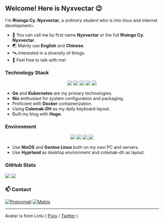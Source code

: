 ## Welcome! Here is Nyxvectar 😉

I'm **Rtsingo Су. Nyxvectar**, a *ordinary student* who is into linux and internet development~

- 👋 You can call me by first name **Nyxvectar** or the full **Rtsingo Су. Nyxvectar**.
- 🌏 Mainly use **English** and **Chinese**.
- 🛰 Interested in a diversity of things.
- 📮 Feel free to talk with me!

### Technology Stack

<div align="center">
  <img src="https://img.shields.io/badge/Go-00ADD8?style=for-the-badge&logo=go&logoColor=white" />
  <img src="https://img.shields.io/badge/Kubernetes-326CE5?style=for-the-badge&logo=kubernetes&logoColor=white" />
  <img src="https://img.shields.io/badge/Nix-5277C3?style=for-the-badge&logo=nixos&logoColor=white" />
  <img src="https://img.shields.io/badge/Docker-2CA5E0?style=for-the-badge&logo=docker&logoColor=white" />
  <img src="https://img.shields.io/badge/GIT-E44C30?style=for-the-badge&logo=git&logoColor=white" />
</div>

- **Go** and **Kubernetes** are my primary technologies.
- **Nix** enthusiast for system configuration and packaging.
- Proficient with **Docker** containerization.
- Using **Colemak-DH** as my daily keyboard layout.
- Built my blog with **Hugo**.

### Environment

<div align="center">
  <a href="https://nixos.org/"><img src="https://img.shields.io/badge/NixOS-1793D1?style=for-the-badge&logo=nixos&logoColor=white" /></a>
  <a href="https://gentoo.org/"><img src="https://img.shields.io/badge/Gentoo-7400cd?style=for-the-badge&logo=gentoo&logoColor=white" /></a>
  <a href="https://colemakmods.github.io/mod-dh/"><img src="https://img.shields.io/badge/Colemak-DH-000000?style=for-the-badge&logo=monkeytype&logoColor=white" />
  <a href="https://hyprland.org/"><img src="https://img.shields.io/badge/Hyprland-00BBDD?style=for-the-badge&logo=hyprland&logoColor=white" /></a>
</div>

- Use **NixOS** and **Gentoo Linux** both on my own PC and servers.
- Use **Hyprland** as desktop environment and colemak-dh as layout.

### GitHub Stats
![](https://github-readme-stats.vercel.app/api?username=Nyxvectar&show_icons=true&text_bold=false&bg_color=242930&border_color=0000&title_color=fff&text_color=afbac4&icon_color=0088e2&ring_color=0088e2&border_radius=20)
![](https://github-readme-stats.vercel.app/api/top-langs/?username=Nyxvectar&layout=compact&bg_color=242930&border_color=0000&title_color=fff&text_color=afbac4&border_radius=20)

### 📫 Contact

[![Protonmail](https://img.shields.io/badge/Nyxvectar@proton.me-ffffff?style=for-the-badge&logo=protonmail&logoColor=000000)](Nyxvectar@proton.me)
[![Matrix](https://img.shields.io/badge/@nyxvectar:matrix.org-ffffff?style=for-the-badge&logo=element&logoColor=000000)](matrix.to/#/@nyxvectar:matrix.org)

- - -

Avatar is from Linlu ( [Pixiv](https://www.pixiv.net/users/83727271) / [Twitter](https://twitter.com/Linlu163983) )